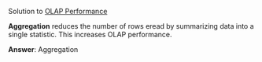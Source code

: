 Solution to [OLAP Performance](https://www.hackerrank.com/challenges/olap-performance/problem)

**Aggregation** reduces the number of rows eread by summarizing data into a single statistic. This increases OLAP performance.

**Answer**: Aggregation